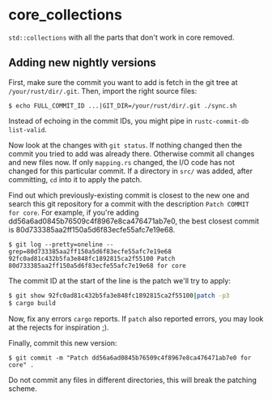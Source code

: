 # core_collections

`std::collections` with all the parts that don't work in core removed.

## Adding new nightly versions

First, make sure the commit you want to add is fetch in the git tree at
`/your/rust/dir/.git`. Then, import the right source files:

```
$ echo FULL_COMMIT_ID ...|GIT_DIR=/your/rust/dir/.git ./sync.sh
```

Instead of echoing in the commit IDs, you might pipe in `rustc-commit-db
list-valid`.

Now look at the changes with `git status`. If nothing changed then the commit
you tried to add was already there. Otherwise commit all changes and new files
now. If only `mapping.rs` changed, the I/O code has not changed for this
particular commit. If a directory in `src/` was added, after committing, `cd`
into it to apply the patch.

Find out which previously-existing commit is closest to the new one and search
this git repository for a commit with the description `Patch COMMIT for core`.
For example, if you're adding dd56a6ad0845b76509c4f8967e8ca476471ab7e0, the
best closest commit is 80d733385aa2ff150a5d6f83ecfe55afc7e19e68.

```
$ git log --pretty=oneline --grep=80d733385aa2ff150a5d6f83ecfe55afc7e19e68
92fc0ad81c432b5fa3e848fc1892815ca2f55100 Patch 80d733385aa2ff150a5d6f83ecfe55afc7e19e68 for core
```

The commit ID at the start of the line is the patch we'll try to apply:

```sh
$ git show 92fc0ad81c432b5fa3e848fc1892815ca2f55100|patch -p3
$ cargo build
```

Now, fix any errors `cargo` reports. If `patch` also reported errors, you may
look at the rejects for inspiration ;).

Finally, commit this new version:

```
$ git commit -m "Patch dd56a6ad0845b76509c4f8967e8ca476471ab7e0 for core" .
```

Do not commit any files in different directories, this will break the patching
scheme.
